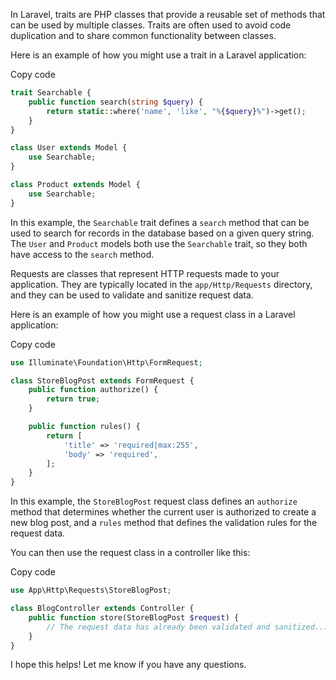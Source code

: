 In Laravel, traits are PHP classes that provide a reusable set of methods that can be used by multiple classes. Traits are often used to avoid code duplication and to share common functionality between classes.

Here is an example of how you might use a trait in a Laravel application:

Copy code

```php
trait Searchable {
    public function search(string $query) {
        return static::where('name', 'like', "%{$query}%")->get();
    }
}

class User extends Model {
    use Searchable;
}

class Product extends Model {
    use Searchable;
}
```

In this example, the `Searchable` trait defines a `search` method that can be used to search for records in the database based on a given query string. The `User` and `Product` models both use the `Searchable` trait, so they both have access to the `search` method.

Requests are classes that represent HTTP requests made to your application. They are typically located in the `app/Http/Requests` directory, and they can be used to validate and sanitize request data.

Here is an example of how you might use a request class in a Laravel application:

Copy code

```php
use Illuminate\Foundation\Http\FormRequest;

class StoreBlogPost extends FormRequest {
    public function authorize() {
        return true;
    }

    public function rules() {
        return [
            'title' => 'required|max:255',
            'body' => 'required',
        ];
    }
}
```

In this example, the `StoreBlogPost` request class defines an `authorize` method that determines whether the current user is authorized to create a new blog post, and a `rules` method that defines the validation rules for the request data.

You can then use the request class in a controller like this:

Copy code

```php
use App\Http\Requests\StoreBlogPost;

class BlogController extends Controller {
    public function store(StoreBlogPost $request) {
        // The request data has already been validated and sanitized...
    }
}
```

I hope this helps! Let me know if you have any questions.
